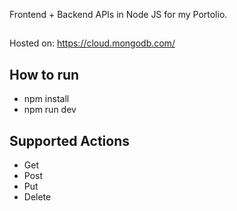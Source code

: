
Frontend + Backend APIs in Node JS for my Portolio.

##
Hosted on: https://cloud.mongodb.com/

## How to run
- npm install
- npm run dev

## Supported Actions
- Get
- Post
- Put
- Delete
